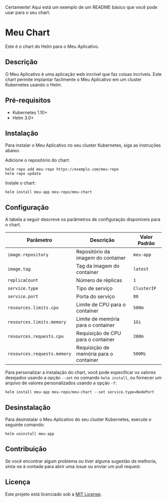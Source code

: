 Certamente! Aqui está um exemplo de um README básico que você pode usar para o seu chart:

# Meu Chart

Este é o chart do Helm para o Meu Aplicativo.

## Descrição

O Meu Aplicativo é uma aplicação web incrível que faz coisas incríveis. Este chart permite implantar facilmente o Meu Aplicativo em um cluster Kubernetes usando o Helm.

## Pré-requisitos

- Kubernetes 1.10+
- Helm 3.0+

## Instalação

Para instalar o Meu Aplicativo no seu cluster Kubernetes, siga as instruções abaixo.

Adicione o repositório do chart:
```
helm repo add meu-repo https://exemplo.com/meu-repo
helm repo update
```

Instale o chart:
```
helm install meu-app meu-repo/meu-chart
```

## Configuração

A tabela a seguir descreve os parâmetros de configuração disponíveis para o chart.

| Parâmetro                  | Descrição                              | Valor Padrão |
|----------------------------|----------------------------------------|--------------|
| `image.repository`         | Repositório da imagem do container      | `meu-app`    |
| `image.tag`                | Tag da imagem do container              | `latest`     |
| `replicaCount`             | Número de réplicas                      | `1`          |
| `service.type`             | Tipo de serviço                         | `ClusterIP`  |
| `service.port`             | Porta do serviço                        | `80`         |
| `resources.limits.cpu`     | Limite de CPU para o container          | `500m`       |
| `resources.limits.memory`  | Limite de memória para o container      | `1Gi`        |
| `resources.requests.cpu`   | Requisição de CPU para o container      | `200m`       |
| `resources.requests.memory`| Requisição de memória para o container  | `500Mi`      |

Para personalizar a instalação do chart, você pode especificar os valores desejados usando a opção `--set` no comando `helm install`, ou fornecer um arquivo de valores personalizados usando a opção `-f`:
```
helm install meu-app meu-repo/meu-chart --set service.type=NodePort
```

## Desinstalação

Para desinstalar o Meu Aplicativo do seu cluster Kubernetes, execute o seguinte comando:
```
helm uninstall meu-app
```

## Contribuição

Se você encontrar algum problema ou tiver alguma sugestão de melhoria, sinta-se à vontade para abrir uma issue ou enviar um pull request.

## Licença

Este projeto está licenciado sob a [MIT License](LICENSE).
